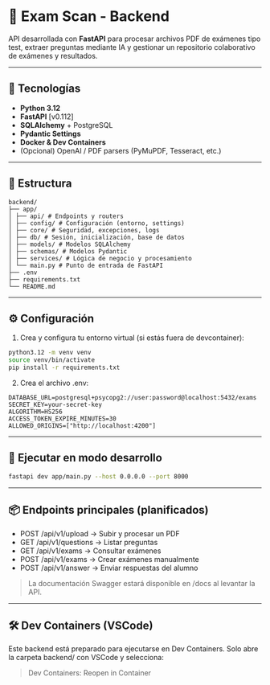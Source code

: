 # 🧠 Exam Scan - Backend

API desarrollada con **FastAPI** para procesar archivos PDF de exámenes tipo test, extraer preguntas mediante IA y gestionar un repositorio colaborativo de exámenes y resultados.

---

## 🚀 Tecnologías

- **Python 3.12**
- **FastAPI** [v0.112]
- **SQLAlchemy** + PostgreSQL
- **Pydantic Settings**
- **Docker & Dev Containers**
- (Opcional) OpenAI / PDF parsers (PyMuPDF, Tesseract, etc.)

---

## 📁 Estructura

```text
backend/
├── app/
│ ├── api/ # Endpoints y routers
│ ├── config/ # Configuración (entorno, settings)
│ ├── core/ # Seguridad, excepciones, logs
│ ├── db/ # Sesión, inicialización, base de datos
│ ├── models/ # Modelos SQLAlchemy
│ ├── schemas/ # Modelos Pydantic
│ ├── services/ # Lógica de negocio y procesamiento
│ └── main.py # Punto de entrada de FastAPI
├── .env
├── requirements.txt
└── README.md
```


---

## ⚙️ Configuración

1. Crea y configura tu entorno virtual (si estás fuera de devcontainer):

```bash
python3.12 -m venv venv
source venv/bin/activate
pip install -r requirements.txt
```

2. Crea el archivo .env:

```env
DATABASE_URL=postgresql+psycopg2://user:password@localhost:5432/exams
SECRET_KEY=your-secret-key
ALGORITHM=HS256
ACCESS_TOKEN_EXPIRE_MINUTES=30
ALLOWED_ORIGINS=["http://localhost:4200"]
```

---

## 🧪 Ejecutar en modo desarrollo

```bash
fastapi dev app/main.py --host 0.0.0.0 --port 8000
```

---

## 📦 Endpoints principales (planificados)

- POST /api/v1/upload → Subir y procesar un PDF
- GET /api/v1/questions → Listar preguntas
- GET /api/v1/exams → Consultar exámenes
- POST /api/v1/exams → Crear exámenes manualmente
- POST /api/v1/answer → Enviar respuestas del alumno

> La documentación Swagger estará disponible en /docs al levantar la API.

---

## 🛠️ Dev Containers (VSCode)

Este backend está preparado para ejecutarse en Dev Containers. Solo abre la carpeta backend/ con VSCode y selecciona:

> Dev Containers: Reopen in Container
